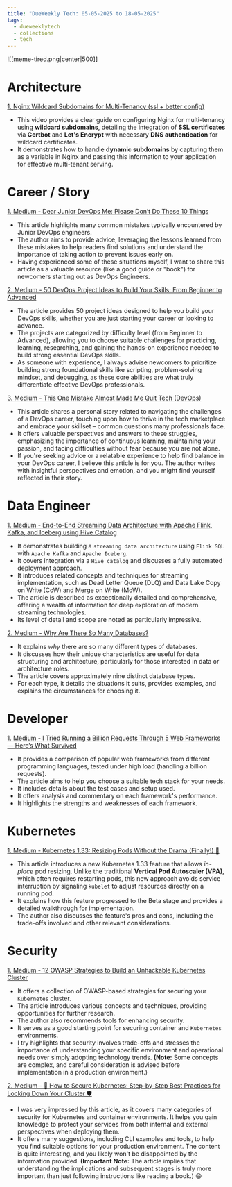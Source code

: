 ```yaml
---
title: "DueWeekly Tech: 05-05-2025 to 18-05-2025"
tags:
  - dueweeklytech
  - collections
  - tech
---
```



![[meme-tired.png|center|500]]

# Architecture

[1. Nginx Wildcard Subdomains for Multi-Tenancy (ssl + better config)](https://www.youtube.com/watch?v=B42obkAG3jU&ab_channel=ChrisFidao)

- This video provides a clear guide on configuring Nginx for multi-tenancy using **wildcard subdomains**, detailing the integration of **SSL certificates** via **Certbot** and **Let's Encrypt** with necessary **DNS authentication** for wildcard certificates.
- It demonstrates how to handle **dynamic subdomains** by capturing them as a variable in Nginx and passing this information to your application for effective multi-tenant serving.

# Career / Story

[1. Medium - Dear Junior DevOps Me: Please Don’t Do These 10 Things](https://medium.com/@devlink/dear-junior-devops-me-please-dont-do-these-10-things-2e6a277b4c7c)

- This article highlights many common mistakes typically encountered by Junior DevOps engineers.
- The author aims to provide advice, leveraging the lessons learned from these mistakes to help readers find solutions and understand the importance of taking action to prevent issues early on.
- Having experienced some of these situations myself, I want to share this article as a valuable resource (like a good guide or "book") for newcomers starting out as DevOps Engineers.

[2. Medium - 50 DevOps Project Ideas to Build Your Skills: From Beginner to Advanced](https://medium.com/devdotcom/50-devops-project-ideas-to-build-your-skills-from-beginner-to-advanced-1f9ecb9bc260)

- The article provides 50 project ideas designed to help you build your DevOps skills, whether you are just starting your career or looking to advance.
- The projects are categorized by difficulty level (from Beginner to Advanced), allowing you to choose suitable challenges for practicing, learning, researching, and gaining the hands-on experience needed to build strong essential DevOps skills.
- As someone with experience, I always advise newcomers to prioritize building strong foundational skills like scripting, problem-solving mindset, and debugging, as these core abilities are what truly differentiate effective DevOps professionals.

[3. Medium - This One Mistake Almost Made Me Quit Tech (DevOps)](https://medium.com/@osomudeyazudonu/this-one-mistake-almost-made-me-quit-tech-devops-17db34e0f9aa)

- This article shares a personal story related to navigating the challenges of a DevOps career, touching upon how to thrive in the tech marketplace and embrace your skillset – common questions many professionals face.
- It offers valuable perspectives and answers to these struggles, emphasizing the importance of continuous learning, maintaining your passion, and facing difficulties without fear because you are not alone.
- If you're seeking advice or a relatable experience to help find balance in your DevOps career, I believe this article is for you. The author writes with insightful perspectives and emotion, and you might find yourself reflected in their story.
# Data Engineer

[1. Medium - End-to-End Streaming Data Architecture with Apache Flink, Kafka, and Iceberg using Hive Catalog](https://medium.com/@mucagriaktas/end-to-end-streaming-data-architecture-with-apache-flink-kafka-and-iceberg-using-hive-catalog-ed2f483d05e0)

- It demonstrates building a `streaming data architecture` using `Flink SQL` with `Apache Kafka` and `Apache Iceberg`.
- It covers integration via a `Hive catalog` and discusses a fully automated deployment approach.
- It introduces related concepts and techniques for streaming implementation, such as Dead Letter Queue (DLQ) and Data Lake Copy on Write (CoW) and Merge on Write (MoW).
- The article is described as exceptionally detailed and comprehensive, offering a wealth of information for deep exploration of modern streaming technologies.
- Its level of detail and scope are noted as particularly impressive.

[2. Medium - Why Are There So Many Databases?](https://medium.com/data-engineer-things/why-are-there-so-many-databases-87d334c5dce6)

- It explains _why_ there are so many different types of databases.
- It discusses how their unique characteristics are useful for data structuring and architecture, particularly for those interested in data or architecture roles.
- The article covers approximately nine distinct database types.
- For each type, it details the situations it suits, provides examples, and explains the circumstances for choosing it.
# Developer

[1. Medium - I Tried Running a Billion Requests Through 5 Web Frameworks — Here’s What Survived](https://medium.com/@yewang222/i-tried-running-a-billion-requests-through-5-web-frameworks-heres-what-survived-e7e8c418fd3b)

- It provides a comparison of popular web frameworks from different programming languages, tested under high load (handling a billion requests).
- The article aims to help you choose a suitable tech stack for your needs.
- It includes details about the test cases and setup used.
- It offers analysis and commentary on each framework's performance.
- It highlights the strengths and weaknesses of each framework.
# Kubernetes

[1. Medium - Kubernetes 1.33: Resizing Pods Without the Drama (Finally!) 🎉](https://itnext.io/kubernetes-1-33-resizing-pods-without-the-drama-finally-88e4791be8d1)

- This article introduces a new Kubernetes 1.33 feature that allows _in-place_ pod resizing. Unlike the traditional **Vertical Pod Autoscaler (VPA)**, which often requires restarting pods, this new approach avoids service interruption by signaling `kubelet` to adjust resources directly on a running pod.
- It explains how this feature progressed to the Beta stage and provides a detailed walkthrough for implementation.
- The author also discusses the feature's pros and cons, including the trade-offs involved and other relevant considerations.
# Security

[1. Medium - 12 OWASP Strategies to Build an Unhackable Kubernetes Cluster](https://medium.com/devdotcom/12-owasp-strategies-to-build-an-unhackable-kubernetes-cluster-30b5d61d1a6e)

- It offers a collection of OWASP-based strategies for securing your `Kubernetes` cluster.
- The article introduces various concepts and techniques, providing opportunities for further research.
- The author also recommends tools for enhancing security.
- It serves as a good starting point for securing container and `Kubernetes` environments.
- I try highlights that security involves trade-offs and stresses the importance of understanding your specific environment and operational needs over simply adopting technology trends. **(Note:** Some concepts are complex, and careful consideration is advised before implementation in a production environment.)

[2. Medium - 🔐 How to Secure Kubernetes: Step-by-Step Best Practices for Locking Down Your Cluster 🛡️](https://medium.com/@mahernaija/how-to-secure-kubernetes-step-by-step-best-practices-for-locking-down-your-cluster-%EF%B8%8F-688156f6def2)

- I was very impressed by this article, as it covers many categories of security for Kubernetes and container environments. It helps you gain knowledge to protect your services from both internal and external perspectives when deploying them.
- It offers many suggestions, including CLI examples and tools, to help you find suitable options for your production environment. The content is quite interesting, and you likely won't be disappointed by the information provided. **(Important Note:** The article implies that understanding the implications and subsequent stages is truly more important than just following instructions like reading a book.) 😄